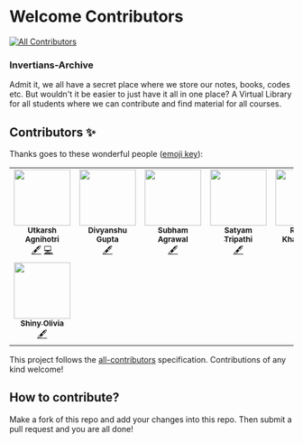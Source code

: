 # Welcome Contributors 
<!-- ALL-CONTRIBUTORS-BADGE:START - Do not remove or modify this section -->
[![All Contributors](https://img.shields.io/badge/all_contributors-8-orange.svg?style=flat-square)](#contributors-)
<!-- ALL-CONTRIBUTORS-BADGE:END -->
### Invertians-Archive
Admit it, we all have a secret place where we store our notes, books, codes etc. But wouldn't it be easier to just have it all in one place? A Virtual Library for all students where we can contribute and find material for all courses.

## Contributors ✨

Thanks goes to these wonderful people ([emoji key](https://allcontributors.org/docs/en/emoji-key)):

<!-- ALL-CONTRIBUTORS-LIST:START - Do not remove or modify this section -->
<!-- prettier-ignore-start -->
<!-- markdownlint-disable -->
<table>
  <tr>
    <td align="center"><a href="http://agniutkarsh.com"><img src="https://avatars2.githubusercontent.com/u/30363000?v=4" width="100px;" alt=""/><br /><sub><b>Utkarsh Agnihotri</b></sub></a><br /><a href="#content-Zenix27" title="Content">🖋</a> <a href="https://github.com/nitish-awasthi/Invertians-Archive/commits?author=Zenix27" title="Code">💻</a></td>
    <td align="center"><a href="https://divyanshu799.github.io/myportfolio/"><img src="https://avatars3.githubusercontent.com/u/52619165?v=4" width="100px;" alt=""/><br /><sub><b>Divyanshu Gupta</b></sub></a><br /><a href="#content-divyanshu799" title="Content">🖋</a></td>
    <td align="center"><a href="https://github.com/subhamagrawal7"><img src="https://avatars0.githubusercontent.com/u/34346812?v=4" width="100px;" alt=""/><br /><sub><b>Subham Agrawal</b></sub></a><br /><a href="#content-subhamagrawal7" title="Content">🖋</a></td>
    <td align="center"><a href="https://github.com/satyam12345678"><img src="https://avatars2.githubusercontent.com/u/50956927?v=4" width="100px;" alt=""/><br /><sub><b>Satyam Tripathi</b></sub></a><br /><a href="#content-satyam12345678" title="Content">🖋</a></td>
    <td align="center"><a href="https://github.com/rkraghavkh18"><img src="https://avatars3.githubusercontent.com/u/57208426?v=4" width="100px;" alt=""/><br /><sub><b>Raghav Khandelwal</b></sub></a><br /><a href="#content-rkraghavkh18" title="Content">🖋</a></td>
    <td align="center"><a href="https://github.com/shalinipal69"><img src="https://avatars1.githubusercontent.com/u/63445999?v=4" width="100px;" alt=""/><br /><sub><b>shalinipal69</b></sub></a><br /><a href="#content-shalinipal69" title="Content">🖋</a></td>
    <td align="center"><a href="https://github.com/TomasRoj"><img src="https://avatars0.githubusercontent.com/u/42382743?v=4" width="100px;" alt=""/><br /><sub><b>Tomáš Roj</b></sub></a><br /><a href="#content-TomasRoj" title="Content">🖋</a> <a href="https://github.com/nitish-awasthi/Invertians-Archive/commits?author=TomasRoj" title="Documentation">📖</a></td>
  </tr>
  <tr>
    <td align="center"><a href="http://worldcreativelife.wordpress.com"><img src="https://avatars0.githubusercontent.com/u/43174904?v=4" width="100px;" alt=""/><br /><sub><b>Shiny Olivia</b></sub></a><br /><a href="#content-olivia26" title="Content">🖋</a></td>
  </tr>
</table>

<!-- markdownlint-enable -->
<!-- prettier-ignore-end -->
<!-- ALL-CONTRIBUTORS-LIST:END -->

This project follows the [all-contributors](https://github.com/all-contributors/all-contributors) specification. Contributions of any kind welcome!

## How to contribute?

Make a fork of this repo and add your changes into this repo. Then submit a pull request and you are all done!

